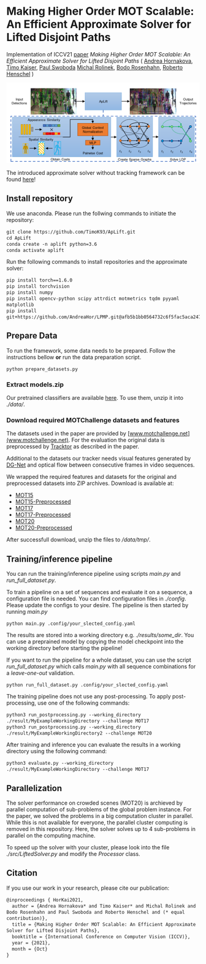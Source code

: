 # Making Higher Order MOT Scalable: An Efficient Approximate Solver for Lifted Disjoint Paths

Implementation of ICCV21 [paper](https://arxiv.org/abs/2108.10606) *Making Higher Order MOT Scalable: An Efficient Approximate Solver for Lifted Disjoint 
Paths* (
[Andrea Hornakova](https://www.mpi-inf.mpg.de/departments/computer-vision-and-machine-learning/people/andrea-hornakova), 
[Timo Kaiser](http://www.tnt.uni-hannover.de/en/staff/kaiser/), 
[Paul Swoboda](https://www.mpi-inf.mpg.de/departments/computer-vision-and-machine-learning/people/paul-swoboda/)
[Michal Rolinek](https://www.is.mpg.de/~mrolinek), 
[Bodo Rosenhahn](http://www.tnt.uni-hannover.de/en/staff/rosenhahn/), 
[Roberto Henschel](http://www.tnt.uni-hannover.de/staff/henschel/)
)


![Teaser image](./src/utilities/teaser.png)


The introduced approximate solver without tracking framework can be found [here](https://github.com/AndreaHor/LPMP)!


## Install repository
We use anaconda. Please run the follwing commands to initiate the repository:

```shell script
git clone https://github.com/TimoK93/ApLift.git
cd ApLift
conda create -n aplift python=3.6
conda activate aplift
```

Run the following commands to install repositories and the approximate solver:
```shell script
pip install torch==1.6.0
pip install torchvision
pip install numpy
pip install opencv-python scipy attrdict motmetrics tqdm pyyaml matplotlib
pip install git+https://github.com/AndreaHor/LPMP.git@afb5b1bb0564732c6f5fac5aca247a4fca5cf066
```

## Prepare Data ##
To run the framework, some data needs to be prepared. Follow the instructions bellow **or** run the data preparation script.
```shell script
python prepare_datasets.py 
```

### Extract models.zip
Our pretrained classifiers are available [here](https://www.tnt.uni-hannover.de/de/project/MPT/data/MakingHigherOrderMOTScalable/).
To use them, unzip it into *./data/*. 

### Download required MOTChallenge datasets and features
The datasets used in the paper are provided by [www.motchallenge.net](www.motchallenge.net). For the evaluation the 
original data is preprocessed by [Tracktor](https://github.com/phil-bergmann/tracking_wo_bnw) as described in the paper.

Additional to the datasets our tracker needs visual features generated by [DG-Net](https://github.com/NVlabs/DG-Net) 
and optical flow between consecutive frames in video sequences. 

We wrapped the required features and datasets for the original and preprocessed datasets into ZIP archives. Download is
available at:

 - [MOT15](https://www.tnt.uni-hannover.de/de/project/MPT/data/MakingHigherOrderMOTScalable/MOT15.zip)
 - [MOT15-Preprocessed](https://www.tnt.uni-hannover.de/de/project/MPT/data/MakingHigherOrderMOTScalable/MOT15-Preprocessed.zip)
 - [MOT17](https://www.tnt.uni-hannover.de/de/project/MPT/data/MakingHigherOrderMOTScalable/MOT17.zip)
 - [MOT17-Preprocessed](https://www.tnt.uni-hannover.de/de/project/MPT/data/MakingHigherOrderMOTScalable/MOT17-Preprocessed.zip)
 - [MOT20](https://www.tnt.uni-hannover.de/de/project/MPT/data/MakingHigherOrderMOTScalable/MOT20.zip)
 - [MOT20-Preprocessed](https://www.tnt.uni-hannover.de/de/project/MPT/data/MakingHigherOrderMOTScalable/MOT20-Preprocessed.zip)
 
After successfull download, unzip the files to */data/tmp/*.

## Training/inference pipeline
You can run the training/inference pipeline using scripts *main.py* and *run_full_dataset.py*.

To train a pipeline on a set of sequences and evaluate it on a sequence, a configuration file is needed.
You can find configuration files in *./config*. Please update the configs to your desire.
The pipeline is then started by running *main.py*
```shell script
python main.py .config/your_slected_config.yaml
```
The results are stored into a working directory e.g. *./results/some_dir*.
 You can use a preprained model by copying the model checkpoint into the working directory before starting the pipeline!

If you want to run the pipeline for a whole dataset, you can use the script *run_full_dataset.py* which calls *main.py*
with all sequence combinations for a *leave-one-out* validation.
```shell script
python run_full_dataset.py .config/your_slected_config.yaml
```

The training pipeline does not use any post-processing. To apply post-processing, use one of the following commands:
```shell script
python3 run_postprocessing.py --working_directory ./result/MyExampleWorkingDirectory --challenge MOT17
python3 run_postprocessing.py --working_directory ./result/MyExampleWorkingDirectory2 --challenge MOT20

``` 

After training and inference you can evaluate the results in a working directory using the following command:
```shell script
python3 evaluate.py --working_directory ./result/MyExampleWorkingDirectory --challenge MOT17
``` 

## Parallelization
The solver performance on crowded scenes (MOT20) is archieved by parallel computation of sub-problems of the global 
problem instance. For the paper, we solved the problems in a big computation cluster in parallel. While this is not available for
everyone, the parallel cluster computing is removed in this repository. Here, the solver solves up to 4 sub-problems in parallel
on the computing machine.

To speed up the solver with your cluster, please look into the file *./src/LiftedSolver.py* and modify the *Processor* class.

## Citation
If you use our work in your research, please cite our publication:

```text
@inproceedings { HorKai2021,
  author = {Andrea Hornakova* and Timo Kaiser* and Michal Rolinek and Bodo Rosenhahn and Paul Swoboda and Roberto Henschel and (* equal contribution)},
  title = {Making Higher Order MOT Scalable: An Efficient Approximate Solver for Lifted Disjoint Paths},
  booktitle = {International Conference on Computer Vision (ICCV)},
  year = {2021},
  month = {Oct}
}
```
